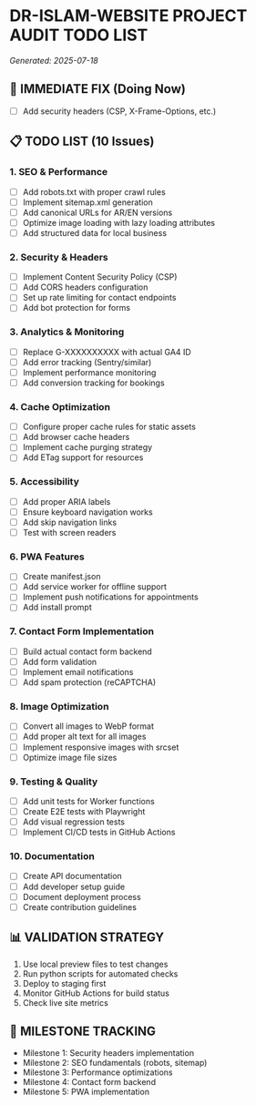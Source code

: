 # DR-ISLAM-WEBSITE PROJECT AUDIT TODO LIST
*Generated: 2025-07-18*

## 🎯 IMMEDIATE FIX (Doing Now)
- [ ] Add security headers (CSP, X-Frame-Options, etc.)

## 📋 TODO LIST (10 Issues)

### 1. SEO & Performance
- [ ] Add robots.txt with proper crawl rules
- [ ] Implement sitemap.xml generation
- [ ] Add canonical URLs for AR/EN versions
- [ ] Optimize image loading with lazy loading attributes
- [ ] Add structured data for local business

### 2. Security & Headers
- [ ] Implement Content Security Policy (CSP)
- [ ] Add CORS headers configuration
- [ ] Set up rate limiting for contact endpoints
- [ ] Add bot protection for forms

### 3. Analytics & Monitoring
- [ ] Replace G-XXXXXXXXXX with actual GA4 ID
- [ ] Add error tracking (Sentry/similar)
- [ ] Implement performance monitoring
- [ ] Add conversion tracking for bookings

### 4. Cache Optimization
- [ ] Configure proper cache rules for static assets
- [ ] Add browser cache headers
- [ ] Implement cache purging strategy
- [ ] Add ETag support for resources

### 5. Accessibility
- [ ] Add proper ARIA labels
- [ ] Ensure keyboard navigation works
- [ ] Add skip navigation links
- [ ] Test with screen readers

### 6. PWA Features
- [ ] Create manifest.json
- [ ] Add service worker for offline support
- [ ] Implement push notifications for appointments
- [ ] Add install prompt

### 7. Contact Form Implementation
- [ ] Build actual contact form backend
- [ ] Add form validation
- [ ] Implement email notifications
- [ ] Add spam protection (reCAPTCHA)

### 8. Image Optimization
- [ ] Convert all images to WebP format
- [ ] Add proper alt text for all images
- [ ] Implement responsive images with srcset
- [ ] Optimize image file sizes

### 9. Testing & Quality
- [ ] Add unit tests for Worker functions
- [ ] Create E2E tests with Playwright
- [ ] Add visual regression tests
- [ ] Implement CI/CD tests in GitHub Actions

### 10. Documentation
- [ ] Create API documentation
- [ ] Add developer setup guide
- [ ] Document deployment process
- [ ] Create contribution guidelines

## 📊 VALIDATION STRATEGY
1. Use local preview files to test changes
2. Run python scripts for automated checks
3. Deploy to staging first
4. Monitor GitHub Actions for build status
5. Check live site metrics

## 💾 MILESTONE TRACKING
- Milestone 1: Security headers implementation
- Milestone 2: SEO fundamentals (robots, sitemap)
- Milestone 3: Performance optimizations
- Milestone 4: Contact form backend
- Milestone 5: PWA implementation
